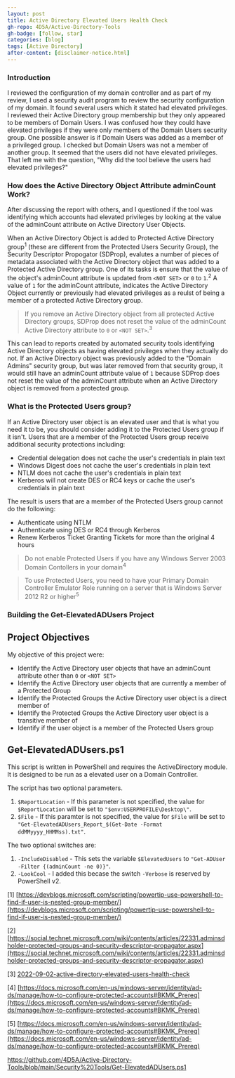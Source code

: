 ```yaml
---
layout: post
title: Active Directory Elevated Users Health Check
gh-repo: 4D5A/Active-Directory-Tools
gh-badge: [follow, star]
categories: [blog]
tags: [Active Directory]
after-content: [disclaimer-notice.html]
---
```

### Introduction
I reviewed the configuration of my domain controller and as part of my review, I used a security audit program to review the security configuration of my domain. It found several users which it stated had elevated privileges. I reviewed their Active Directory group membership but they only appeared to be members of Domain Users. I was confused how they could have elevated privileges if they were only members of the Domain Users security group. One possible answer is if Domain Users was added as a member of a privileged group. I checked but Domain Users was not a member of another group. It seemed that the users did not have elevated privileges. That left me with the question, "Why did the tool believe the users had elevated privileges?"

### How does the Active Directory Object Attribute adminCount Work?
After discussing the report with others, and I questioned if the tool was identifying which accounts had elevated privileges by looking at the value of the adminCount attribute on Active Directory User Objects.

When an Active Directory Object is added to Protected Active Directory group<sup>1</sup> (these are different from the Protected Users Security Group), the Security Descriptor Propogator (SDProp), evalutes a number of pieces of metadata associated with the Active Directory object that was added to a Protected Active Directory group. One of its tasks is ensure that the value of the object's adminCount attribute is updated from ```<NOT SET>``` or ```0``` to ```1```.<sup>2</sup> A value of ```1``` for the adminCount attribute, indicates the Active Directory Object currently or previously had elevated privileges as a reulst of being a member of a protected Active Directory group.

> If you remove an Active Directory object from all protected Active Directory groups, SDProp does not reset the value of the adminCount Active Directory attribute to ```0``` or ```<NOT SET>```.<sup>3</sup>

This can lead to reports created by automated security tools identifying Active Directory objects as having elevated privileges when they actually do not. If an Active Directory object was previously added to the "Domain Admins" security group, but was later removed from that security group, it would still have an adminCount attribute value of ```1``` because SDProp does not reset the value of the adminCount attribute when an Active Directory object is removed from a protected group.

### What is the Protected Users group?
If an Active Directory user object is an elevated user and that is what you need it to be, you should consider adding it to the Protected Users group if it isn't. Users that are a member of the Protected Users group receive additional security protections including:

* Credential delegation does not cache the user's credentials in plain text
* Windows Digest does not cache the user's credentials in plain text
* NTLM does not cache the user's credentials in plain text
* Kerberos will not create DES or RC4 keys or cache the user's credentials in plain text

The result is users that are a member of the Protected Users group cannot do the following:

* Authenticate using NTLM
* Authenticate using DES or RC4 through Kerberos
* Renew Kerberos Ticket Granting Tickets for more than the original 4 hours

> Do not enable Protected Users if you have any Windows Server 2003 Domain Contollers in your domain<sup>4</sup>

> To use Protected Users, you need to have your Primary Domain Controller Emulator Role running on a server that is Windows Server 2012 R2 or higher<sup>5</sup>

### Building the Get-ElevatedADUsers Project

## Project Objectives
My objective of this project were:

* Identify the Active Directory user objects that have an adminCount attribute other than ```0``` or ```<NOT SET>```
* Identify the Active Directory user objects that are currently a member of a Protected Group
* Identify the Protected Groups the Active Directory user object is a direct member of
* Identify the Protected Groups the Active Directory user object is a transitive member of
* Identify if the user object is a member of the Protected Users group

## Get-ElevatedADUsers.ps1
This script is written in PowerShell and requires the ActiveDirectory module. It is designed to be run as a elevated user on a Domain Controller.

The script has two optional parameters.

1. ```$ReportLocation``` - If this parameter is not specified, the value for ```$ReportLocation``` will be set to ```"$env:USERPROFILE\Desktop\"```.
2. ```$File``` - If this paramter is not specified, the value for ```$File``` will be set to ```"Get-ElevatedADUsers_Report_$(Get-Date -Format ddMMyyyy_HHMMss).txt"```.

The two optional switches are:

1. ```-IncludeDisabled``` - This sets the variable ```$ElevatedUsers``` to ```"Get-ADUser -Filter {(adminCount -ne 0)}"```.
2. ```-LookCool``` - I added this becase the switch ```-Verbose``` is reserved by PowerShell v2.








[1] [https://devblogs.microsoft.com/scripting/powertip-use-powershell-to-find-if-user-is-nested-group-member/](https://devblogs.microsoft.com/scripting/powertip-use-powershell-to-find-if-user-is-nested-group-member/)

[2] [https://social.technet.microsoft.com/wiki/contents/articles/22331.adminsdholder-protected-groups-and-security-descriptor-propagator.aspx](https://social.technet.microsoft.com/wiki/contents/articles/22331.adminsdholder-protected-groups-and-security-descriptor-propagator.aspx)

[3] [2022-09-02-active-directory-elevated-users-health-check](2022-09-02-active-directory-elevated-users-health-check)

[4] [https://docs.microsoft.com/en-us/windows-server/identity/ad-ds/manage/how-to-configure-protected-accounts#BKMK_Prereq](https://docs.microsoft.com/en-us/windows-server/identity/ad-ds/manage/how-to-configure-protected-accounts#BKMK_Prereq)

[5] [https://docs.microsoft.com/en-us/windows-server/identity/ad-ds/manage/how-to-configure-protected-accounts#BKMK_Prereq](https://docs.microsoft.com/en-us/windows-server/identity/ad-ds/manage/how-to-configure-protected-accounts#BKMK_Prereq)


https://github.com/4D5A/Active-Directory-Tools/blob/main/Security%20Tools/Get-ElevatedADUsers.ps1